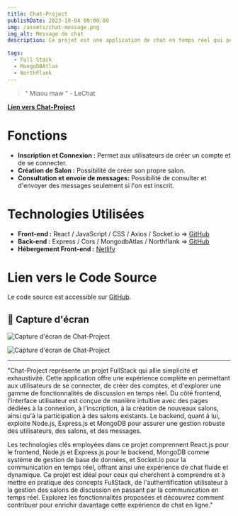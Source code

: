 ```yaml
---
title: Chat-Project
publishDate: 2023-10-04 00:00:00
img: /assets/chat-message.png
img_alt: Message de chat
description: Ce projet est une application de chat en temps réel qui permet aux utilisateurs de créer des salons de discussion, de rejoindre des salons existants, et d'échanger des messages en temps réel. Le design est clairement simple car ce n'était pas le but recherché.

tags:
  - Full Stack
  - MongoDBAtlas
  - NorthFlank
---
```


> " Miaou maw " - LeChat

[**Lien vers Chat-Project**](https://chat-project-miaou-012.netlify.app//)

# Fonctions

- **Inscription et Connexion :** Permet aux utilisateurs de créer un compte et de se connecter.
- **Création de Salon :** Possibilité de créer son propre salon.
- **Consultation et envoie de messages:** Possibilité de consulter et d'envoyer des messages seulement si l'on est inscrit.

# Technologies Utilisées

- **Front-end :** React / JavaScript / CSS / Axios / Socket.io => [GitHub](https://github.com/J-De-Laclos/chat-frontend-project)
- **Back-end :** Express / Cors / MongodbAtlas / Northflank => [GitHub](https://github.com/J-De-Laclos/chat-backend-project)
- **Hébergement Front-end :** [Netlify](https://chat-project-miaou-012.netlify.app//)

# Lien vers le Code Source

Le code source est accessible sur [GitHub](https://github.com/J-De-Laclos/chat-frontend-project).

## 📸 Capture d'écran

![Capture d'écran de Chat-Project](/assets/chat-accueil.png)

![Capture d'écran de Chat-Project](/assets/chat-liste.png)

---

"Chat-Project représente un projet FullStack qui allie simplicité et exhaustivité. Cette application offre une expérience complète en permettant aux utilisateurs de se connecter, de créer des comptes, et d'explorer une gamme de fonctionnalités de discussion en temps réel. Du côté frontend, l'interface utilisateur est conçue de manière intuitive avec des pages dédiées à la connexion, à l'inscription, à la création de nouveaux salons, ainsi qu'à la participation à des salons existants. Le backend, quant à lui, exploite Node.js, Express.js et MongoDB pour assurer une gestion robuste des utilisateurs, des salons, et des messages.

Les technologies clés employées dans ce projet comprennent React.js pour le frontend, Node.js et Express.js pour le backend, MongoDB comme système de gestion de base de données, et Socket.io pour la communication en temps réel, offrant ainsi une expérience de chat fluide et dynamique. Ce projet est idéal pour ceux qui cherchent à comprendre et à mettre en pratique des concepts FullStack, de l'authentification utilisateur à la gestion des salons de discussion en passant par la communication en temps réel. Explorez les fonctionnalités proposées et découvrez comment contribuer pour enrichir davantage cette expérience de chat en ligne."
